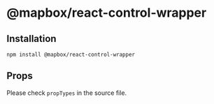 # @mapbox/react-control-wrapper

## Installation

```
npm install @mapbox/react-control-wrapper
```

## Props

Please check `propTypes` in the source file.
